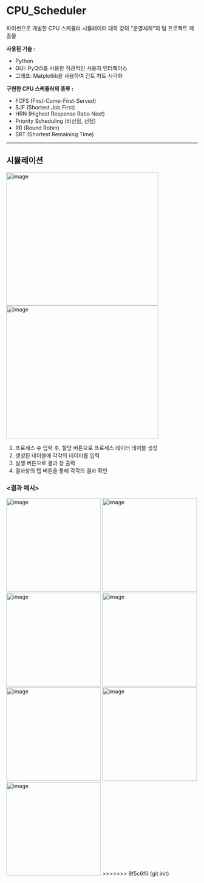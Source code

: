 # CPU_Scheduler
파이썬으로 개발한 CPU 스케쥴러 시뮬레이터
대학 강의 "운영체제"의 텀 프로젝트 제출물

**사용된 기술 :**
* Python
* GUI: PyQt5를 사용한 직관적인 사용자 인터페이스
* 그래프: Matplotlib을 사용하여 간트 차트 시각화

**구현한 CPU 스케줄러의 종류 :**
* FCFS (First-Come-First-Served)
* SJF (Shortest Job First)
* HRN (Highest Response Ratio Next)
* Priority Scheduling (비선점, 선점)
* RR (Round Robin)
* SRT (Shortest Remaining Time)
---
## 시뮬레이션
<img width="400" height="350" alt="image" src="https://github.com/user-attachments/assets/cec9ce9c-b104-4ab5-8230-31efe17e19de" />
<img width="400" height="350" alt="image" src="https://github.com/user-attachments/assets/a8bd8adf-3a3f-4d33-b7fc-e3d4dab5f44e" />

1. 프로세스 수 입력 후, 할당 버튼으로 프로세스 데이터 테이블 생성
2. 생성된 테이블에 각각의 데이터를 입력
3. 실행 버튼으로 결과 창 출력
4. 결과창의 탭 버튼을 통해 각각의 결과 확인

### <결과 예시>

<img width="249" height="246" alt="image" src="https://github.com/user-attachments/assets/39ead093-3a0a-47cf-b7fe-f51542013592" />
<img width="249" height="246" alt="image" src="https://github.com/user-attachments/assets/511c544e-0736-436f-be80-b6710829643c" />
<img width="249" height="246" alt="image" src="https://github.com/user-attachments/assets/4d6c0140-efb1-4953-88f6-c54d3d40e3df" />
<img width="249" height="246" alt="image" src="https://github.com/user-attachments/assets/e56c5257-0f2d-4883-898c-e859520e660f" />
<img width="249" height="246" alt="image" src="https://github.com/user-attachments/assets/d725d139-ae3c-4ef6-a426-031c317135d1" />
<img width="249" height="246" alt="image" src="https://github.com/user-attachments/assets/88398863-4653-4a6f-878f-8e9e3242cf4c" />
<img width="249" height="246" alt="image" src="https://github.com/user-attachments/assets/c8876743-27a3-4259-84f6-581d831468db" />
>>>>>>> 9f5c6f0 (git init)
